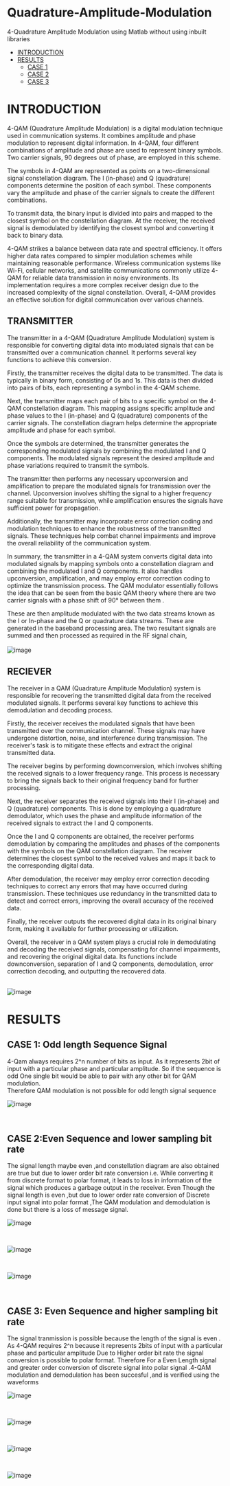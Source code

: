 # Quadrature-Amplitude-Modulation
4-Quadrature Amplitude Modulation using Matlab without using inbuilt libraries

<!--ts-->
   * [INTRODUCTION](https://github.com/Chetan-G-Gokhale/Quadrature-Amplitude-Modulation#introduction)
   * [RESULTS](#public)
       * [CASE 1](https://github.com/Chetan-G-Gokhale/Quadrature-Amplitude-Modulation#case-1-odd-length-sequence-signal)
       * [CASE 2](https://github.com/Chetan-G-Gokhale/Quadrature-Amplitude-Modulation#case-2even-sequence-and-lower-sampling-bit-rate)
       * [CASE 3](https://github.com/Chetan-G-Gokhale/Quadrature-Amplitude-Modulation#case-3-even-sequence-and-higher-sampling-bit-rate)
    
 <!--te-->


 # INTRODUCTION
4-QAM (Quadrature Amplitude Modulation) is a digital modulation technique used in communication systems. It combines amplitude and phase modulation to represent digital information. In 4-QAM, four different combinations of amplitude and phase are used to represent binary symbols. Two carrier signals, 90 degrees out of phase, are employed in this scheme.

The symbols in 4-QAM are represented as points on a two-dimensional signal constellation diagram. The I (in-phase) and Q (quadrature) components determine the position of each symbol. These components vary the amplitude and phase of the carrier signals to create the different combinations.

To transmit data, the binary input is divided into pairs and mapped to the closest symbol on the constellation diagram. At the receiver, the received signal is demodulated by identifying the closest symbol and converting it back to binary data.

4-QAM strikes a balance between data rate and spectral efficiency. It offers higher data rates compared to simpler modulation schemes while maintaining reasonable performance. Wireless communication systems like Wi-Fi, cellular networks, and satellite communications commonly utilize 4-QAM for reliable data transmission in noisy environments. Its implementation requires a more complex receiver design due to the increased complexity of the signal constellation. Overall, 4-QAM provides an effective solution for digital communication over various channels.

## TRANSMITTER
The transmitter in a 4-QAM (Quadrature Amplitude Modulation) system is responsible for converting digital data into modulated signals that can be transmitted over a communication channel. It performs several key functions to achieve this conversion.

Firstly, the transmitter receives the digital data to be transmitted. The data is typically in binary form, consisting of 0s and 1s. This data is then divided into pairs of bits, each representing a symbol in the 4-QAM scheme.

Next, the transmitter maps each pair of bits to a specific symbol on the 4-QAM constellation diagram. This mapping assigns specific amplitude and phase values to the I (in-phase) and Q (quadrature) components of the carrier signals. The constellation diagram helps determine the appropriate amplitude and phase for each symbol.

Once the symbols are determined, the transmitter generates the corresponding modulated signals by combining the modulated I and Q components. The modulated signals represent the desired amplitude and phase variations required to transmit the symbols.

The transmitter then performs any necessary upconversion and amplification to prepare the modulated signals for transmission over the channel. Upconversion involves shifting the signal to a higher frequency range suitable for transmission, while amplification ensures the signals have sufficient power for propagation.

Additionally, the transmitter may incorporate error correction coding and modulation techniques to enhance the robustness of the transmitted signals. These techniques help combat channel impairments and improve the overall reliability of the communication system.

In summary, the transmitter in a 4-QAM system converts digital data into modulated signals by mapping symbols onto a constellation diagram and combining the modulated I and Q components. It also handles upconversion, amplification, and may employ error correction coding to optimize the transmission process.
The QAM modulator essentially follows the idea that can be seen from the basic 
QAM theory where there are two carrier signals with a phase shift of 90° between them .<br>

These are then amplitude modulated with the two data streams known as the 
I or In-phase and the Q or quadrature data streams. These are generated in the 
baseband processing area.
The two resultant signals are summed and then processed as required in the RF 
signal chain, 
<br>
<br>
![image](https://github.com/Chetan-G-Gokhale/Quadrature-Amplitude-Modulation/assets/126239004/274868a0-af4a-4b77-acab-d221a65f2518)



## RECIEVER

The receiver in a QAM (Quadrature Amplitude Modulation) system is responsible for recovering the transmitted digital data from the received modulated signals. It performs several key functions to achieve this demodulation and decoding process.

Firstly, the receiver receives the modulated signals that have been transmitted over the communication channel. These signals may have undergone distortion, noise, and interference during transmission. The receiver's task is to mitigate these effects and extract the original transmitted data.

The receiver begins by performing downconversion, which involves shifting the received signals to a lower frequency range. This process is necessary to bring the signals back to their original frequency band for further processing.

Next, the receiver separates the received signals into their I (in-phase) and Q (quadrature) components. This is done by employing a quadrature demodulator, which uses the phase and amplitude information of the received signals to extract the I and Q components.

Once the I and Q components are obtained, the receiver performs demodulation by comparing the amplitudes and phases of the components with the symbols on the QAM constellation diagram. The receiver determines the closest symbol to the received values and maps it back to the corresponding digital data.

After demodulation, the receiver may employ error correction decoding techniques to correct any errors that may have occurred during transmission. These techniques use redundancy in the transmitted data to detect and correct errors, improving the overall accuracy of the received data.

Finally, the receiver outputs the recovered digital data in its original binary form, making it available for further processing or utilization.

Overall, the receiver in a QAM system plays a crucial role in demodulating and decoding the received signals, compensating for channel impairments, and recovering the original digital data. Its functions include downconversion, separation of I and Q components, demodulation, error correction decoding, and outputting the recovered data.
<br>
<br>

![image](https://github.com/Chetan-G-Gokhale/Quadrature-Amplitude-Modulation/assets/126239004/cf6bd969-dbcb-4f54-9ff6-649a2f76f9bb)

# RESULTS

## CASE 1: Odd length Sequence Signal
4-Qam always requires 2^n number of bits as input. As it represents 2bit of input 
with a particular phase and particular amplitude. So if the sequence is odd
One single bit would be able to pair with any other bit for QAM modulation. <br>
Therefore QAM modulation is not possible for odd length signal sequence
<br>

![image](https://github.com/Chetan-G-Gokhale/Quadrature-Amplitude-Modulation/assets/126239004/79cd1f48-218b-412e-9b8b-607e5a9cffa4)

 <br>



## CASE 2:Even Sequence and lower sampling bit rate

The signal length maybe even ,and constellation diagram are also obtained are 
true but due to lower order bit rate conversion i.e.
While converting it from discrete format to polar format, it leads to loss in 
information of the signal which produces a garbage output in the receiver.
Even Though the signal length is even ,but due to lower order rate conversion of 
Discrete input signal into polar format ,The QAM modulation and demodulation 
is done but there is a loss of message signal.
<br>

![image](https://github.com/Chetan-G-Gokhale/Quadrature-Amplitude-Modulation/assets/126239004/93cb6add-f230-4ff7-9ec9-adf1cb4c1aa7)

<br>

![image](https://github.com/Chetan-G-Gokhale/Quadrature-Amplitude-Modulation/assets/126239004/f46f8ac0-512e-4975-a8ed-c1a22ec0970f)

<br>

![image](https://github.com/Chetan-G-Gokhale/Quadrature-Amplitude-Modulation/assets/126239004/74e81123-3811-48d6-bef8-9617e03dadfd)


<br>




## CASE 3: Even Sequence and higher sampling bit rate

The signal tranmission is possible because the length of the signal is even .
As 4-QAM requires 2^n because it represents 2bits of input with a particular phase 
and particular amplitude
Due to Higher order bit rate the signal conversion is possible to polar format.
Therefore For a Even Length signal and greater order conversion of 
discrete signal into polar signal .4-QAM modulation and demodulation 
has been succesful ,and is verified using the waveforms
<br>

![image](https://github.com/Chetan-G-Gokhale/Quadrature-Amplitude-Modulation/assets/126239004/5847e5ee-b790-4315-9932-125ce16a5868)


<br>

![image](https://github.com/Chetan-G-Gokhale/Quadrature-Amplitude-Modulation/assets/126239004/8d4cf4f7-d740-4e6f-af95-643ff37f590c)


<br>

![image](https://github.com/Chetan-G-Gokhale/Quadrature-Amplitude-Modulation/assets/126239004/e67b044f-e978-4fe2-ac32-1dc6dcd97f0a)


<br>

![image](https://github.com/Chetan-G-Gokhale/Quadrature-Amplitude-Modulation/assets/126239004/f97136a2-1fb7-4fcd-b7c6-11df6f1c2a53)


<br>





